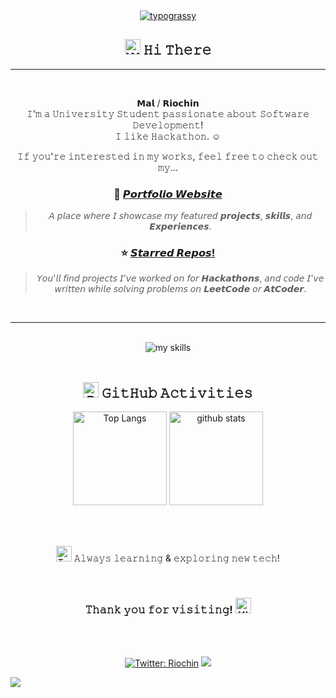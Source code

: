 <!-- 1. 流れるメッセージ -->
<div align="center">
<a href="https://github.com/kawarimidoll/typograssy"><img alt="typograssy" src="https://typograssy.deno.dev/api?text=Hello%20world!&comment=%F0%9F%92%9CGenerated%20by%20kawarimidoll/typograssy%F0%9F%92%9C&l0=fcf8fa&l1=c78daa&l2=d5aabf&l3=b87295&l4=8d476a&frame=fff"></a>


<!-- 2. Hi There -->
## <img src="https://raw.githubusercontent.com/Tarikul-Islam-Anik/Telegram-Animated-Emojis/main/People/Waving%20Hand.webp" alt="Waving Hand" width="25" height="25" /> 𝙷𝚒 𝚃𝚑𝚎𝚛𝚎

<hr>
<br>

𝗠𝗮𝗹 / 𝗥𝗶𝗼𝗰𝗵𝗶𝗻<br>
𝙸'𝚖 𝚊 𝚄𝚗𝚒𝚟𝚎𝚛𝚜𝚒𝚝𝚢 𝚂𝚝𝚞𝚍𝚎𝚗𝚝 𝚙𝚊𝚜𝚜𝚒𝚘𝚗𝚊𝚝𝚎 𝚊𝚋𝚘𝚞𝚝 𝚂𝚘𝚏𝚝𝚠𝚊𝚛𝚎 𝙳𝚎𝚟𝚎𝚕𝚘𝚙𝚖𝚎𝚗𝚝!<br>
𝙸 𝚕𝚒𝚔𝚎 𝙷𝚊𝚌𝚔𝚊𝚝𝚑𝚘𝚗. ☺︎

𝙸𝚏 𝚢𝚘𝚞'𝚛𝚎 𝚒𝚗𝚝𝚎𝚛𝚎𝚜𝚝𝚎𝚍 𝚒𝚗 𝚖𝚢 𝚠𝚘𝚛𝚔𝚜, 𝚏𝚎𝚎𝚕 𝚏𝚛𝚎𝚎 𝚝𝚘 𝚌𝚑𝚎𝚌𝚔 𝚘𝚞𝚝 𝚖𝚢...

### 🔗 [𝙋𝙤𝙧𝙩𝙛𝙤𝙡𝙞𝙤 𝙒𝙚𝙗𝙨𝙞𝙩𝙚](https://Riochin.com)  
> 𝘈 𝘱𝘭𝘢𝘤𝘦 𝘸𝘩𝘦𝘳𝘦 𝘐 𝘴𝘩𝘰𝘸𝘤𝘢𝘴𝘦 𝘮𝘺 𝘧𝘦𝘢𝘵𝘶𝘳𝘦𝘥 𝙥𝙧𝙤𝙟𝙚𝙘𝙩𝙨, 𝙨𝙠𝙞𝙡𝙡𝙨, 𝘢𝘯𝘥 𝙀𝙭𝙥𝙚𝙧𝙞𝙚𝙣𝙘𝙚𝙨.

### ⭐ [𝙎𝙩𝙖𝙧𝙧𝙚𝙙 𝙍𝙚𝙥𝙤𝙨!](https://github.com/Riochin?tab=stars)  
> 𝘠𝘰𝘶'𝘭𝘭 𝘧𝘪𝘯𝘥 𝘱𝘳𝘰𝘫𝘦𝘤𝘵𝘴 𝘐’𝘷𝘦 𝘸𝘰𝘳𝘬𝘦𝘥 𝘰𝘯 𝘧𝘰𝘳 𝙃𝙖𝙘𝙠𝙖𝙩𝙝𝙤𝙣𝙨, 𝘢𝘯𝘥 𝘤𝘰𝘥𝘦 𝘐'𝘷𝘦 𝘸𝘳𝘪𝘵𝘵𝘦𝘯 𝘸𝘩𝘪𝘭𝘦 𝘴𝘰𝘭𝘷𝘪𝘯𝘨 𝘱𝘳𝘰𝘣𝘭𝘦𝘮𝘴 𝘰𝘯 𝙇𝙚𝙚𝙩𝘾𝙤𝙙𝙚 𝘰𝘳 𝘼𝙩𝘾𝙤𝙙𝙚𝙧.


<br>
<hr>
<br>

<!-- 3. 🚀Skills -->

<!-- ライトモート：theme=light, ダークモート：theme=dark -->
<!-- アイコンの選択肢一覧：https://arc.net/l/quote/zizyykfh -->


<img alt="my skills" src="https://skillicons.dev/icons?theme=dark&perline=7&i=vscode,docker,ts,go,python,next,supabase" />

<br>
<br>

<!-- 4. 📈GitHub Activities  -->
<!-- ライトモート：theme=light, ダークモート：theme=vue-dark  -->
## <img src="https://raw.githubusercontent.com/Tarikul-Islam-Anik/Telegram-Animated-Emojis/main/Objects/Bar%20Chart.webp" alt="Bar Chart" width="25" height="25" /> 𝙶𝚒𝚝𝙷𝚞𝚋 𝙰𝚌𝚝𝚒𝚟𝚒𝚝𝚒𝚎𝚜
  <img alt="Top Langs" height="150px" src="https://github-readme-stats.vercel.app/api?username=Riochin&theme=jolly&layout=compact&count_private=true" />
  <img alt="github stats" height="150px" src="https://github-readme-stats.vercel.app/api/top-langs/?username=Riochin&hide=jupyter%20notebook&theme=jolly&layout=compact&count_private=true" />

  <!-- ![LeetCode Stats](https://leetcard.jacoblin.cool/riochin?theme=radical&font=Nova%20Slim) -->

<br><br>


<img src="https://raw.githubusercontent.com/Tarikul-Islam-Anik/Telegram-Animated-Emojis/main/Symbols/Two%20Hearts.webp" alt="Two Hearts" width="25" height="25" /> 𝙰𝚕𝚠𝚊𝚢𝚜 𝚕𝚎𝚊𝚛𝚗𝚒𝚗𝚐 & 𝚎𝚡𝚙𝚕𝚘𝚛𝚒𝚗𝚐 𝚗𝚎𝚠 𝚝𝚎𝚌𝚑!

<br>
<!-- 1番下のやつ -->

### 𝚃𝚑𝚊𝚗𝚔 𝚢𝚘𝚞 𝚏𝚘𝚛 𝚟𝚒𝚜𝚒𝚝𝚒𝚗𝚐! <img src="https://raw.githubusercontent.com/Tarikul-Islam-Anik/Telegram-Animated-Emojis/main/Smileys/Kissing%20Cat.webp" alt="Kissing Cat" width="25" height="25" />

<br><br>

[![Twitter: Riochin](https://img.shields.io/twitter/follow/__Riochin2623?style=social)](https://twitter.com/__Riochin2623)
<img src="https://komarev.com/ghpvc/?username=Riochin" />


</div>

![](./profile-3d-contrib/profile-green-animate.svg)
